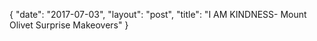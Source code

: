 {
   "date": "2017-07-03",
   "layout": "post",
   "title": "I AM KINDNESS- Mount Olivet Surprise Makeovers"
}

